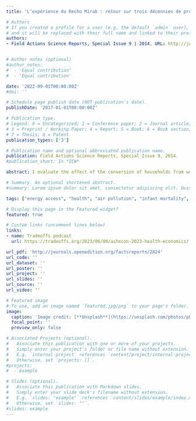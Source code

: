 ```yaml
---
title: 'L’expérience du Recho Mirak : retour sur trois décennies de promotion des foyers améliorés en Haïti'

# Authors
# If you created a profile for a user (e.g. the default `admin` user), write the username (folder name) here
# and it will be replaced with their full name and linked to their profile.
authors:
- Field Actions Science Reports, Special Issue 9 | 2014. URL: http://journals.openedition.org/factsreports/2824


# Author notes (optional)
#author_notes:
#  - 'Equal contribution'
#  - 'Equal contribution'

date: '2022-09-01T00:00:00Z'
#doi: ''

# Schedule page publish date (NOT publication's date).
publishDate: '2017-01-01T00:00:00Z'

# Publication type.
# Legend: 0 = Uncategorized; 1 = Conference paper; 2 = Journal article;
# 3 = Preprint / Working Paper; 4 = Report; 5 = Book; 6 = Book section;
# 7 = Thesis; 8 = Patent
publication_types: ['3']

# Publication name and optional abbreviated publication name.
publication: Field Actions Science Reports, Special Issue 9, 2014.
#publication_short: In *ICW*

abstract: I evaluate the effect of the conversion of households from wood-fuel cooking to liquefied petroleum gas (LPG) cooking on infant mortality using data from sixteen waves of Peru’s continuous Demographic and Health Survey. I exploit the sequential introduction of LPG subsidies targeting low-income households and compare early-treated districts to later or never treated districts using a staggered difference-in-difference estimation strategy. I find that infant mortality increased by 15% as a result of the massive fuel switch induced by the intervention, which corresponds to at least 6,600 additional infant deaths between 2010 and 2020. Subsidizing LPG also caused a higher incidence of symptoms of acute respiratory infections in children under five and of moderate or severe anemia among adult women, two conditions which are known to be induced by exposure to air pollution from cooking fuels. I show that these unexpected results are most likely explained by the fact that the switch to LPG led households which were previously cooking outdoors to start mainly cooking indoors, thus radically modifying the ventilation quality of their cooking area. These findings suggest that clean cooking interventions need to pay more attention to choices of cooking location and to cooking area ventilation.

# Summary. An optional shortened abstract.
#summary: Lorem ipsum dolor sit amet, consectetur adipiscing elit. Duis posuere tellus ac convallis placerat. Proin tincidunt magna sed ex sollicitudin condimentum.

tags: ["energy access", "health", "air pollution", "infant mortality", "cooking", "LPG", "Peru"]

# Display this page in the Featured widget?
featured: true

# Custom links (uncomment lines below)
links:
- name: Tradeoffs podcast
  url: https://tradeoffs.org/2023/06/08/ashecon-2023-health-economics/

url_pdf: 'http://journals.openedition.org/factsreports/2824'
url_code: ''
url_dataset: ''
url_poster: ''
url_project: ''
url_slides: ''
url_source: ''
url_video: ''

# Featured image
# To use, add an image named `featured.jpg/png` to your page's folder.
image:
  caption: 'Image credit: [**Unsplash**](https://unsplash.com/photos/pLCdAaMFLTE)'
  focal_point: ''
  preview_only: false

# Associated Projects (optional).
#   Associate this publication with one or more of your projects.
#   Simply enter your project's folder or file name without extension.
#   E.g. `internal-project` references `content/project/internal-project/index.md`.
#   Otherwise, set `projects: []`.
#projects:
#  - example

# Slides (optional).
#   Associate this publication with Markdown slides.
#   Simply enter your slide deck's filename without extension.
#   E.g. `slides: "example"` references `content/slides/example/index.md`.
#   Otherwise, set `slides: ""`.
#slides: example
---
```


